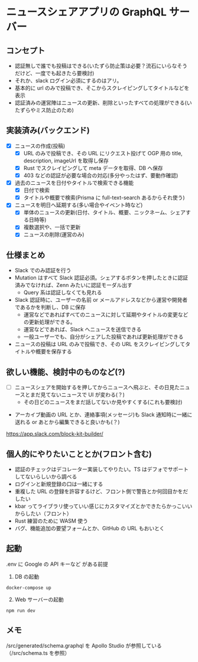 # ニュースシェアアプリの GraphQL サーバー

## コンセプト

- 認証無しで誰でも投稿はできる(いたずら防止策は必要？流石にいらなそうだけど、一度でも起きたら要検討)
- それか、slack ログイン必須にするのはアリ。
- 基本的に url のみで投稿でき、そこからスクレイピングしてタイトルなどを表示
- 認証済みの運営陣はニュースの更新、削除といったすべての処理ができる(いたずらやミス防止のため)

## 実装済み(バックエンド)

- [x] ニュースの作成(投稿)
  - [x] URL のみで投稿でき、その URL にリクエスト投げて OGP 用の title, description, imageUrl を取得し保存
  - [x] Rust でスクレイピングして meta データを取得、DB へ保存
  - [x] 403 などの認証が必要な場合の対応(多分やったはず、要動作確認)
- [x] 過去のニュースを日付やタイトルで検索できる機能
  - [x] 日付で検索
  - [x] タイトルや概要で検索(Prisma に full-text-search あるからそれ使う)
- [x] ニュースを明日へ延期する(多い場合やイベント時など)
  - [x] 単体のニュースの更新(日付、タイトル、概要、ニックネーム、シェアする日時等)
  - [x] 複数選択や、一括で更新
  - [x] ニュースの削除(運営のみ)

## 仕様まとめ

- Slack でのみ認証を行う
- Mutation はすべて Slack 認証必須。シェアするボタンを押したときに認証済みでなければ、Zenn みたいに認証モーダル出す
  - Query 系は認証しなくても見れる
- Slack 認証時に、ユーザーの名前 or メールアドレスなどから運営や開発者であるかを判断し、DB に保存
  - 運営などであればすべてのニュースに対して延期やタイトルの変更などの更新処理ができる。
  - 運営などであれば、Slack へニュースを送信できる
  - 一般ユーザーでも、自分がシェアした投稿であれば更新処理ができる
- ニュースの投稿は URL のみで投稿でき、その URL をスクレイピングしてタイトルや概要を保存する

## 欲しい機能、検討中のものなど(?)

- [ ] ニュースシェアを開始するを押してからニュースへ飛ぶと、その日見たニュースとまだ見てないニュースで UI が変わる(？)
  - その日どのニュースをまだ話してないか見やすくする(これも要検討)
- アーカイブ動画の URL とか、連絡事項(メッセージ)も Slack 通知時に一緒に送れる or あとから編集できると良いかも(？)

<!-- - サロンのカレンダーを取り込んで自動で延期？でもそうするとカレンダーの信用性とか色々必要になってくる -->
<!-- - 別でサロンのカレンダーアプリ的なの会っても面白いかも。カレンダーつくれて Slack に投稿もできる -->
<!-- - Google 認証実装したいから、運営＆自分のみ延期できるよう、メールアドレスとかハードコードして認証済みの人のみ Slack 通知できる -->
<!-- - もしくは、時間になったら自動で毎日送信？ -->
<!-- - [ ] ニュースの本文の文字の数とかから何分で読み終わるか的なやつ(いらないかもなので検討) -->
<!-- - (却下済み)保存するのは URL だけにして、表示時に URL へリクエストして取得して返すでも良いかも(タイトルとか概要で検索したいので DB に持たせる) -->

https://app.slack.com/block-kit-builder/

## 個人的にやりたいこととか(フロント含む)

- 認証のチェックはデコレーター実装してやりたい。TS はデフォでサポートしてないらしいから調べる
- ログインと新規登録の口は一緒にする
- 重複した URL の登録を許容するけど、フロント側で警告とか何回目かをだしたい
- kbar ってライブラリ使っていい感じにカスタマイズとかできたらかっこいいからしたい（フロント）
- Rust 練習のために WASM 使う
- バグ、機能追加の要望フォームとか、GitHub の URL もおいとく

## 起動

.env に Google の API キーなど がある前提

1. DB の起動

```bash:terminal
docker-compose up
```

2. Web サーバーの起動

```bash:terminal
npm run dev
```

## メモ

/src/generated/schema.graphql を Apollo Studio が参照している（/src/schema.ts を参照）
